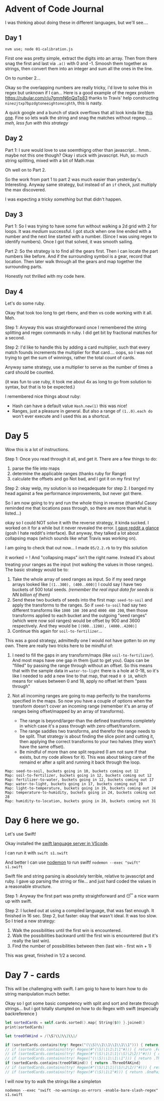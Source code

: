 # Advent of Code Journal


I was thinking about doing these in different languages, but we'll see....


## Day 1
`nvm use; node 01-calibration.js`

First one was pretty simple, extract the digits into an array. Then from there snag the first and last via `.a()` with 0 and -1. Smoosh them together as strings, then convert them into an integer and sum all the ones in the line.

On to number 2...

Okay so the overlapping numbers are really tricky, i'd love to solve this in regex but unknown if I can...
Here is a good example of the regex problem https://rubular.com/r/u7gmmN6nQqTp83 thanks to Travis' help constructing `ninezjtxp7bpzdgtoneeightoneighth`, this is nasty.

A quick google and a bunch of stack overflows that all look kinda like [this one](https://stackoverflow.com/a/44642092/5419). Fine so lets walk the string and snag the matches without regexp. _... meh, less fun with this strategy_

## Day 2

Part 1:
I sure would love to use soemthigng other than javascript... hmm.. maybe not this one though?
Okay i stuck with javascript.
Huh, so much string splitting, mixed with a bit of Math.max

Oh well on to Part 2.

So the work from part 1 to part 2 was much easier than yesterday's. Interesting. Anyway same strategy, but instead of an `if` check, just multiply the max discovered.

I was expecting a tricky _something_ but that didn't happen.


## Day 3

Part 1:
So I was trying to have some fun without walking a 2d grid with 2 for loops. It was _medium_ successful. I got stuck when one line ended with a number and the next line started with a number. (Since I was using regex to identify numbers). Once I got that solved, it was smooth sailing.


Part 2:
So the strategy is to find all the gears first. Then I can locate the part numbers like before. And if the surrounding symbol is a gear, record that location. Then later walk through all the gears and map together the surrounding parts.

Honestly not thrilled with my code here.

## Day 4

Let's do some ruby.

Okay that took too long to get rbenv, and then vs code working with it all. Meh.

Step 1: Anyway this was straightforward once I remembered the string splitting and regex commands in ruby. I did get bit by fractional matches for a second.


Step 2: I'd like to handle this by adding a card multiplier, such that every match founds increments the multiplier for that card.... oops, so I was not trying to get the sum of winnings, rather the total count of cards.

Anyway same strategy, use a multiplier to serve as the number of times a card should be counted.

(it was fun to use ruby, it took me about 4x as long to go from solution to syntax, but that is to be expected.)

I remembered nice things about ruby:
* Hash can have a default value `Hash.new(1)` this was nice!
* Ranges, just a pleasure in general. But also a range of `(1..0).each do` won't ever execute and I used this as a shortcut.


# Day 5

Wow this is a lot of instructions.

Step 1: Once you read through it all, and get it. There are a few things to do:
1. parse the file into maps
2. determine the applicable ranges (thanks ruby for Range)
3. calculate the offsets and go
Not bad, and I got it on my first try!

Step 2: okay welp, my solution is so ineqadequate for step 2. I banged my head against a few performance improvements, but never got there.

So I am now going to try and run the whole thing in reverse (thankful Casey reminded me that locations pass through, so there are more than what is listed...)

okay so I could NOT solve it with the reverse strategy, it kinda sucked. I worked on it for a while but it never revealed the error. [I gave reddit a glance](https://www.reddit.com/r/adventofcode/comments/18buwiz/2023_day_5_part_2_can_someone_explain_a_more/) (gosh I hate reddit's interface). But anyway, they talked a lot about collapsing maps (which sounds like what Travis was working on).

I am going to check that out now... I made `05/2.2.rb` to try this solution

it worked ⭐ ! And "collapsing maps" isn't the right name. Instead it's about treating your ranges as the input (not walking the values in those ranges). The basic strategy would be to:

1. Take the whole array of seed ranges as input. So if my seed range arrays looked like `[(1..300), (400..600)]` I could say I have two buckets of 500 total seeds. _(remember the real input data for seeds is NN billion of them)_
2. Send these two buckets of seeds into the first map: `seed-to-soil` and apply the transforms to the ranges. So if `seed-to-soil` had say two different transforms like `1000 100 300` and `4000 400 200`, then those transforms applied to each bucket and the outgoing "seed ranges" (which were now soil ranges) would be offset by 900 and 3600 respectively. And they would be `[(900..1200), (4000..4200)]`
3. Continue this again for `soil-to-fertilizer`...


This was a good strategy, admittedly one I would not have gotten to on my own. There are really two tricks here to be mindful of:

1. I need to fill the gaps in any transform/maps (like `soil-to-fertilizer`). And most maps have one gap in them (just to get you). Gaps can be "filled" by passing the range through without an offset. So this means that with the sample data in `water-to-light` there is a hole at 0-18, so it's like I needed to add a new line to that map, that read `0 0 18`, which means for values between 0 and 18, apply no offset let them "pass through"

2. Not all incoming ranges are going to map perfectly to the transforms specified in the maps. So now you have a couple of options when the transform doesn't cover an incoming range (remember it's an array of ranges being offset/mapped by an array of transforms).
   - The range is beyond/larger-than the defined transforms completely in which case it's a pass through with zero offset/transform.
   - The range saddles two transforms, and therefor the range needs to be split. That strategy is about finding the slice point and cutting it, then applying the correct transforms to your two halves (they won't have the same offset).
   - Be mindful of more than one split required (I am not sure if that exists, but my code allows for it). This was about taking care of the remaind er after a split and running it back through the loop.


```
Map: seed-to-soil, buckets going in 10, buckets coming out 12
Map: soil-to-fertilizer, buckets going in 12, buckets coming out 12
Map: fertilizer-to-water, buckets going in 12, buckets coming out 17
Map: water-to-light, buckets going in 17, buckets coming out 19
Map: light-to-temperature, buckets going in 19, buckets coming out 24
Map: temperature-to-humidity, buckets going in 24, buckets coming out 28
Map: humidity-to-location, buckets going in 28, buckets coming out 31
```

# Day 6 here we go.

Let's use Swift!

Okay installed the [swift language server in VScode](https://marketplace.visualstudio.com/items?itemName=sswg.swift-lang).

I can run it with `swift s1.swift`

And better I can use [nodemon](https://www.npmjs.com/package/nodemon) to run swift! `nodemon --exec "swift" s1.swift`

Swift file and string parsing is absolutely terrible, relative to javascript and ruby. I gave up parsing the string or file... and just hard coded the values in a reasonable structure.

Step 1: Anyway the first part was pretty straightforward and 😴 a nice warm up with swift.

Step 2: I lucked out at using a compiled language, that was fast enough. It finished in 16 sec.
Step 2, but faster: okay that wasn't ideal. It was too slow. So I tried a new strategy:
1. Walk the possibilities until the first win is encountered.
2. Walk the possibilities backward until the first win is encountered (but it's really the last win).
3. Find the number of possibilities between then (last win - first win + 1)

This was great, finished in 1/2 a second.


# Day 7 - cards

This will be challenging with swift. I am goig to have to learn how to do string manipulation much better.

Okay so I got some basic competency with split and sort and iterate through strings... but i got totally stumpted on how to do Regex with swift (especially backreference )

```swift
let sortedCards = self.cards.sorted().map{ String($0) }.joined()
print(sortedCards)

let treeOfAKind = /(\S)\\1\\1\\1/

if (sortedCards.contains(try! Regex("(\\S)\\1\\1\\1\\1\\1"))) { return .FiveOfAKind}
// if (sortedCards.contains(try! Regex(#"(\S)\1\1\1\1"#))) { return .FourOfAKind}
// if (sortedCards.contains(try! Regex(#"(\S)\1\1\1|(\S)\2\2/)"#))) { return .FullHouse}
// if (sortedCards.contains(try! Regex("(\\S)\\1\\1\\1"))) { return .ThreeOfAKind}
if (sortedCards.contains(treeOfAKind)) { return .ThreeOfAKind}
// if (sortedCards.contains(try! Regex(#"(\S)\1\1|(\S)\2\2/)"#))) { return .TwoPair}
// if (sortedCards.contains(try! Regex(#"(\S)\1\1"#))) { return .OnePair}
```

I will now try to walk the strings like a simpleton

`nodemon --exec "swift -no-warnings-as-errors -enable-bare-slash-regex" s1.swift`
